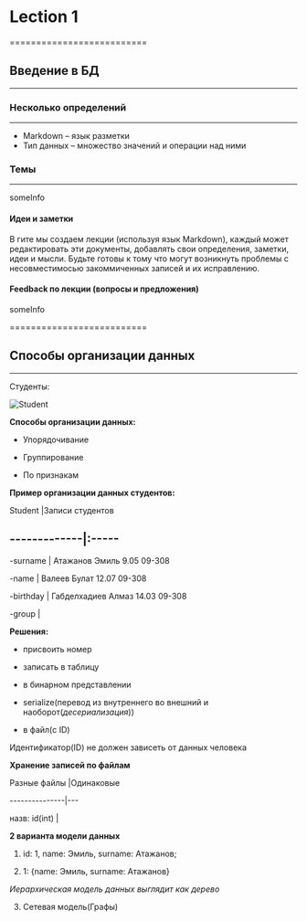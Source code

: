 ﻿# Lection 1
==========================

## Введение в БД
---------------------

### Несколько определений
---------------------

* Markdown – язык разметки
* Тип данных – множество значений и операции над ними

### Темы
---------------------

someInfo

#### Идеи и заметки

В гите мы создаем лекции (используя язык Markdown), каждый может редактировать эти документы, добавлять свои определения, заметки, идеи и мысли.
Будьте готовы к тому что могут возникнуть проблемы с несовместимосью закоммиченных записей и их исправлению. 

#### Feedback по лекции (вопросы  и предложения)

someInfo

==========================

## Способы организации данных

-----------
Студенты:  

![Student](http://s017.radikal.ru/i409/1509/76/81112a98ba6d.jpg)  


**Способы организации данных:**

* Упорядочивание

* Группирование

* По признакам  



**Пример организации данных студентов:**   

Student      |Записи студентов    

-------------|:-----
-
-surname     | Атажанов Эмиль 9.05 09-308 

-name        | Валеев Булат 12.07 09-308

-birthday    | Габделхадиев Алмаз 14.03 09-308

-group       |    


**Решения:**

* присвоить номер

* записать в таблицу

* в бинарном представлении

* serialize(перевод из внутреннего во внешний и наоборот(*десериализация*))

* в файл(c ID)  

Идентификатор(ID) не должен зависеть от данных человека  



**Хранение записей по файлам**  

Разные файлы   |Одинаковые

---------------|---

назв: id(int)  |

  

**2 варианта модели данных**

1) id: 1, name: Эмиль, surname: Атажанов;

2) 1: {name: Эмиль, surname: Атажанов}  

*Иерархическая модель данных выглядит как дерево*

3) Сетевая модель(Графы)


 






